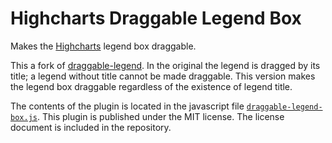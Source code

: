 Highcharts Draggable Legend Box
================
Makes the [Highcharts](http://www.highcharts.com/) legend box draggable.

This a fork of [draggable-legend](https://github.com/highslide-software/draggable-legend).
In the original the legend is dragged by its title; a legend without title cannot be made draggable.
This version makes the legend box draggable regardless of the existence of legend title.

The contents of the plugin is located in the javascript file [`draggable-legend-box.js`](https://github.com/masih/draggable-legend-box/blob/master/draggable-legend-box.js). 
This plugin is published under the MIT license.
The license document is included in the repository.
